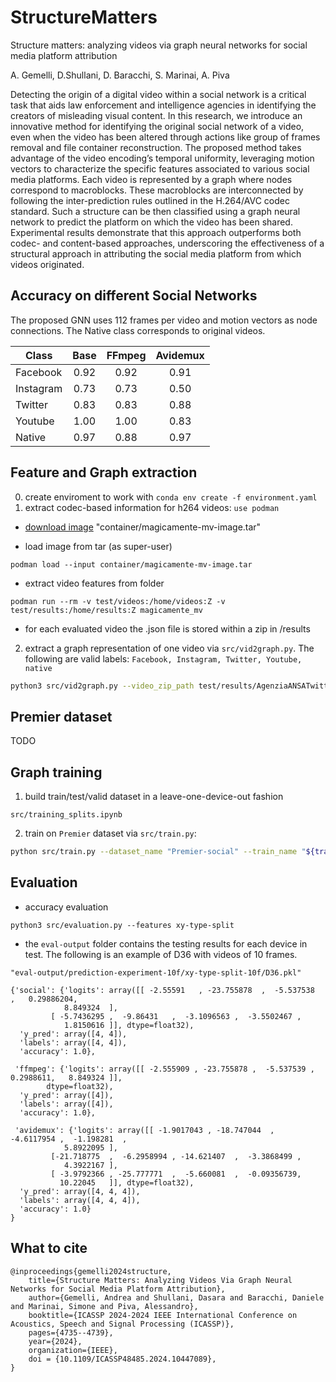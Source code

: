 # StructureMatters
Structure matters: analyzing videos via graph neural networks for social media platform attribution

A. Gemelli, D.Shullani, D. Baracchi, S. Marinai, A. Piva


Detecting the origin of a digital video within a social network is a critical task that aids law enforcement and intelligence agencies in identifying the creators of misleading visual content. In this research, we introduce an innovative method for identifying the original social network of a video, even when the video has been altered through actions like group of frames removal and file container reconstruction. The proposed method takes advantage of the video encoding’s temporal uniformity, leveraging motion vectors to characterize the specific features associated to various social media platforms. Each video is represented by a graph where nodes correspond to macroblocks. These macroblocks are interconnected by following the inter-prediction rules outlined in the H.264/AVC codec standard. Such a structure can be then classified using a graph neural network to predict the platform on which the video has been shared. Experimental results demonstrate that this approach outperforms both codec- and content-based approaches, underscoring the effectiveness of a structural approach in attributing the social media platform from which videos originated.


## Accuracy on different Social Networks
The proposed GNN uses 112 frames per video and motion vectors as node connections. The Native class corresponds to original videos. 

| **Class** | **Base** | **FFmpeg** | **Avidemux** |
|-----------|:--------:|:----------:|:------------:|
| Facebook  |   0.92   |    0.92    |     0.91     |
| Instagram |   0.73   |    0.73    |     0.50     |
| Twitter   |   0.83   |    0.83    |     0.88     |
| Youtube   |   1.00   |    1.00    |     0.83     |
| Native    |   0.97   |    0.88    |     0.97     |



## Feature and Graph extraction

0. create enviroment to work with `conda env create -f environment.yaml`
1. extract codec-based information for h264 videos: `use podman`

- [download image](https://drive.google.com/drive/folders/1EVW1nOxWo2cdF4-dYCfcn8d6XxXyVw15?usp=sharing) "container/magicamente-mv-image.tar"

- load image from tar (as super-user)
```
podman load --input container/magicamente-mv-image.tar
```

- extract video features from folder
```
podman run --rm -v test/videos:/home/videos:Z -v test/results:/home/results:Z magicamente_mv
```

- for each evaluated video the .json file is stored within a zip in /results


2. extract a graph representation of one video via `src/vid2graph.py`. The following are valid labels: `Facebook, Instagram, Twitter, Youtube, native`

```bash
python3 src/vid2graph.py --video_zip_path test/results/AgenziaANSATwitter0_binary_output_all_info_up.zip --output_path test/graphs/Twitter/ --video_label Twitter --dataset_path test/results/
```


## Premier dataset
TODO


## Graph training

1. build train/test/valid dataset in a leave-one-device-out fashion
```
src/training_splits.ipynb
```

2. train on `Premier` dataset via `src/train.py`:
```bash
python src/train.py --dataset_name "Premier-social" --train_name "${train_name}" --test_name "${test_name}" --valid_name "${valid_name}"
```

## Evaluation

- accuracy evaluation

```
python3 src/evaluation.py --features xy-type-split
```


- the `eval-output` folder contains the testing results for each device in test. The following is an example of D36 with videos of 10 frames.

```
"eval-output/prediction-experiment-10f/xy-type-split-10f/D36.pkl"

{'social': {'logits': array([[ -2.55591   , -23.755878  ,  -5.537538  ,   0.29886204,
            8.849324  ],
         [ -5.7436295 ,  -9.86431   ,  -3.1096563 ,  -3.5502467 ,
            1.8150616 ]], dtype=float32),
  'y_pred': array([4, 4]),
  'labels': array([4, 4]),
  'accuracy': 1.0},
  
 'ffmpeg': {'logits': array([[ -2.555909 , -23.755878 ,  -5.537539 ,   0.2988611,   8.849324 ]],
        dtype=float32),
  'y_pred': array([4]),
  'labels': array([4]),
  'accuracy': 1.0},
  
 'avidemux': {'logits': array([[ -1.9017043 , -18.747044  ,  -4.6117954 ,  -1.198281  ,
            5.8922095 ],
         [-21.718775  ,  -6.2958994 , -14.621407  ,  -3.3868499 ,
            4.3922167 ],
         [ -3.9792366 , -25.777771  ,  -5.660081  ,  -0.09356739,
           10.22045   ]], dtype=float32),
  'y_pred': array([4, 4, 4]),
  'labels': array([4, 4, 4]),
  'accuracy': 1.0}
}
```



## What to cite

```
@inproceedings{gemelli2024structure,
    title={Structure Matters: Analyzing Videos Via Graph Neural Networks for Social Media Platform Attribution},
    author={Gemelli, Andrea and Shullani, Dasara and Baracchi, Daniele and Marinai, Simone and Piva, Alessandro},
    booktitle={ICASSP 2024-2024 IEEE International Conference on Acoustics, Speech and Signal Processing (ICASSP)},
    pages={4735--4739},
    year={2024},
    organization={IEEE},
    doi = {10.1109/ICASSP48485.2024.10447089},
}
```


